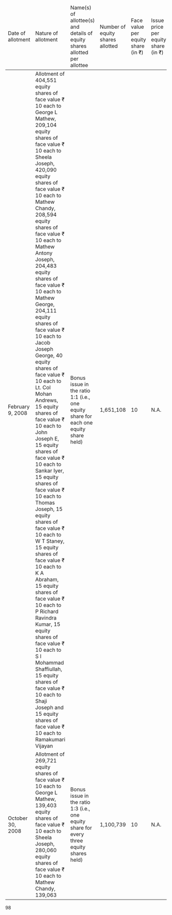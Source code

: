 <table><thead><tr><td>Date of allotment</td><td>Nature of allotment</td><td>Name(s) of allottee(s) and details of equity shares allotted per allottee</td><td>Number of equity shares allotted</td><td>Face value per equity share (in ₹)</td><td>Issue price per equity share (in ₹)</td><td>Nature of consideration</td></tr></thead><tbody><tr><td>February 9, 2008</td><td>Allotment of 404,551 equity shares of face value ₹ 10 each to George L Mathew, 209,104 equity shares of face value ₹ 10 each to Sheela Joseph, 420,090 equity shares of face value ₹ 10 each to Mathew Chandy, 208,594 equity shares of face value ₹ 10 each to Mathew Antony Joseph, 204,483 equity shares of face value ₹ 10 each to Mathew George, 204,111 equity shares of face value ₹ 10 each to Jacob Joseph George, 40 equity shares of face value ₹ 10 each to Lt. Col Mohan Andrews, 15 equity shares of face value ₹ 10 each to John Joseph E, 15 equity shares of face value ₹ 10 each to Sankar Iyer, 15 equity shares of face value ₹ 10 each to Thomas Joseph, 15 equity shares of face value ₹ 10 each to W T Staney, 15 equity shares of face value ₹ 10 each to K A Abraham, 15 equity shares of face value ₹ 10 each to P Richard Ravindra Kumar, 15 equity shares of face value ₹ 10 each to S I Mohammad Shaffiullah, 15 equity shares of face value ₹ 10 each to Shaji Joseph and 15 equity shares of face value ₹ 10 each to Ramakumari Vijayan</td><td>Bonus issue in the ratio 1:1 (i.e., one equity share for each one equity share held)</td><td>1,651,108</td><td>10</td><td>N.A.</td><td>N.A.</td></tr><tr><td>October 30, 2008</td><td>Allotment of 269,721 equity shares of face value ₹ 10 each to George L Mathew, 139,403 equity shares of face value ₹ 10 each to Sheela Joseph, 280,060 equity shares of face value ₹ 10 each to Mathew Chandy, 139,063</td><td>Bonus issue in the ratio 1:3 (i.e., one equity share for every three equity shares held)</td><td>1,100,739</td><td>10</td><td>N.A.</td><td>N.A.</td></tr></tbody></table>

98